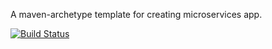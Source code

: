 A maven-archetype template for creating microservices app.

[![Build Status](https://travis-ci.org/fuzzy28/microservice-archetype.svg?branch=master)](https://travis-ci.org/fuzzy28/microservice-archetype)
